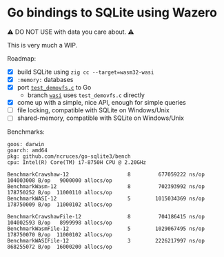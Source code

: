 # Go bindings to SQLite using Wazero

⚠️ DO NOT USE with data you care about. ⚠️

This is very much a WIP.

Roadmap:
- [x] build SQLite using `zig cc --target=wasm32-wasi`
- [x] `:memory:` databases
- [x] port [`test_demovfs.c`](https://www.sqlite.org/src/doc/trunk/src/test_demovfs.c) to Go
  - branch [`wasi`](https://github.com/ncruces/go-sqlite3/tree/wasi) uses `test_demovfs.c` directly
- [x] come up with a simple, nice API, enough for simple queries
- [ ] file locking, compatible with SQLite on Windows/Unix
- [ ] shared-memory, compatible with SQLite on Windows/Unix

Benchmarks:

```
goos: darwin
goarch: amd64
pkg: github.com/ncruces/go-sqlite3/bench
cpu: Intel(R) Core(TM) i7-8750H CPU @ 2.20GHz

BenchmarkCrawshaw-12                   8         677059222 ns/op        104003008 B/op   9000000 allocs/op
BenchmarkWasm-12                       8         702393992 ns/op        178750252 B/op  11000110 allocs/op
BenchmarkWASI-12                       5        1015034369 ns/op        178750009 B/op  11000102 allocs/op

BenchmarkCrawshawFile-12               8         704186415 ns/op        104002593 B/op   8999998 allocs/op
BenchmarkWasmFile-12                   5        1029067495 ns/op        178750070 B/op  11000102 allocs/op
BenchmarkWASIFile-12                   3        2226217997 ns/op        868255072 B/op  16000200 allocs/op
```
